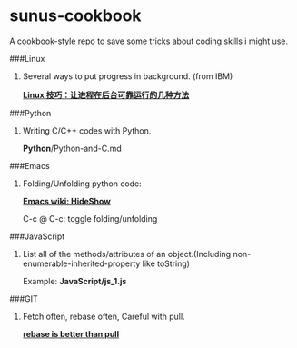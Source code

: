 sunus-cookbook
==============

A cookbook-style repo to save some tricks about coding skills i might use.

###Linux

1. Several ways to put progress in background. (from IBM)

   [__Linux 技巧：让进程在后台可靠运行的几种方法__](http://www.ibm.com/developerworks/cn/linux/l-cn-nohup/index.html)

###Python

1. Writing C/C++ codes with Python.

    __Python__/Python-and-C.md

###Emacs
1. Folding/Unfolding python code:

   [__Emacs wiki: HideShow__](http://www.emacswiki.org/emacs/HideShow)

   C-c @ C-c: toggle folding/unfolding

###JavaScript

1. List all of the methods/attributes of an object.(Including non-enumerable-inherited-property like toString)

    Example: __JavaScript/js_1.js__

###GIT

1. Fetch often, rebase often, Careful with pull.

    [__rebase is better than pull__](http://sunuslee.github.io/git-rebase-is-better-than-pull/)
